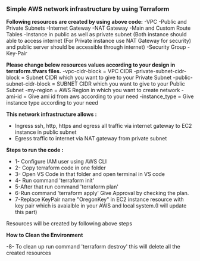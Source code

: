 ### Simple AWS network infrastructure by using Terraform

**Following resources are created by using above code:**
-VPC
-Public and Private Subnets
-Internet Gateway
-NAT Gateway
-Main and Custom Route Tables
-Instance in public as well as private subnet (Both instance should able to access internet (For Private instance use NAT Gateway for security) and public server should be accessible through internet)
-Security Group
-Key-Pair

**Please change below resources values according to your design in terraform.tfvars files.**
-vpc-cidr-block = VPC CIDR 
-private-subnet-cidr-block = Subnet CIDR which you want to give to your Private Subnet
-public-subnet-cidr-block = SUBNET CIDR which you want to give to your Public Subnet
-my-region = AWS Region in which you want to create network
-ami-id = Give ami id from aws according to your need
-instance_type = Give instance type according to your need

**This network infrastructure allows :**
- Ingress ssh, http, https and egress all traffic via internet gateway to EC2 instance in public subnet
- Egress traffic to internet via NAT gateway from private subnet

**Steps to run the code :**
- 1- Configure IAM user using AWS CLI
- 2- Copy terraform code in one folder
- 3- Open VS Code in that folder and open terminal in VS code
- 4- Run command 'terraform init'
- 5-After that run command 'terraform plan'
- 6-Run command 'terraform apply' Give Approval by checking the plan.
- 7-Replace KeyPair name "OregonKey" in EC2 instance resource with key pair which is avaialble in your AWS and local system.(I will     update this part)

Resources will be created by following above steps

**How to Clean the Environment**                                                                                

-8- To clean up run command 'terraform destroy' this will delete all the created resources
